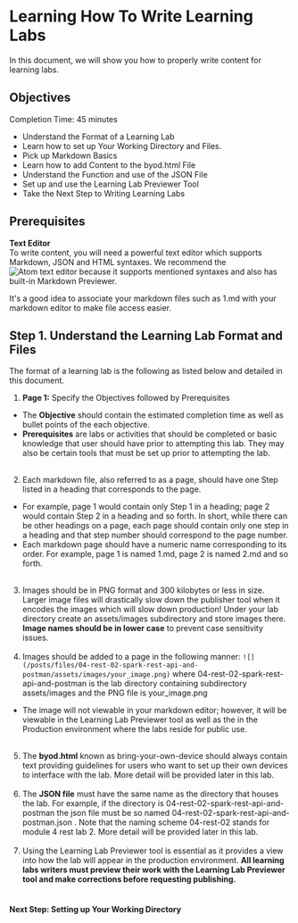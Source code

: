 # Learning How To Write Learning Labs #

In this document, we will show you how to properly write content for learning labs.

## Objectives ##

Completion Time: 45 minutes

* Understand the Format of a Learning Lab
* Learn how to set up Your Working Directory and Files.
* Pick up Markdown Basics
* Learn how to add Content to the byod.html File
* Understand the Function and use of the JSON File
* Set up and use the Learning Lab Previewer Tool
* Take the Next Step to Writing Learning Labs


## Prerequisites

**Text Editor**<br/>
To write content, you will need a powerful text editor which supports Markdown, JSON and HTML syntaxes.  We recommend the ![Atom text editor](https://atom.io/) because it supports mentioned syntaxes and also has built-in Markdown Previewer.

It's a good idea to associate your markdown files such as 1.md with your markdown editor to make file access easier.


## Step 1. Understand the Learning Lab Format and Files
The format of a learning lab is the following as listed below and detailed in this document.

1. **Page 1:** Specify the Objectives followed by Prerequisites
  *  The **Objective** should contain the estimated completion time as well as bullet points of the each objective.
  * **Prerequisites** are labs or activities that should be completed or basic knowledge that user should have prior to attempting this lab.  They may also be certain tools that must be set up prior to attempting the lab.<br/><br/>
2. Each markdown file, also referred to as a page, should have one Step listed in a heading that corresponds to the page.  
  * For example, page 1 would contain only Step 1 in a heading; page 2 would contain Step 2 in a heading and so forth.  In short, while there can be other headings on a page, each page should contain only one step in a heading and that step number should correspond to the page number.
  *  Each markdown page should have a numeric name corresponding to its order.  For example, page 1 is named 1.md, page 2 is named 2.md and so forth.<br/><br/>
3. Images should be in PNG format and 300 kilobytes or less in size.  Larger image files will drastically slow down the publisher tool when it encodes the images which will slow down production! Under your lab directory create an assets/images subdirectory and store images there. **Image names should be in lower case** to prevent case sensitivity issues.<br/><br/>
4. Images should be added to a page in the following manner: `![](/posts/files/04-rest-02-spark-rest-api-and-postman/assets/images/your_image.png)` where 04-rest-02-spark-rest-api-and-postman is the lab directory containing subdirectory assets/images and the PNG file is your_image.png
  * The image will not viewable in your markdown editor; however, it will be viewable in the Learning Lab Previewer tool as well as the in the Production environment where the labs reside for public use.
<br/><br/>
5.  The **byod.html** known as bring-your-own-device should always contain text providing guidelines for users who want to set up their own devices to interface with the lab.  More detail will be provided later in this lab.<br/><br/>
6. The **JSON file** must have the same name as the directory that houses the lab.  For example, if the directory is 04-rest-02-spark-rest-api-and-postman the json file must be so named 04-rest-02-spark-rest-api-and-postman.json .  Note that the naming scheme 04-rest-02 stands for module 4 rest lab 2. More detail will be provided later in this lab.<br/><br/>
7. Using the Learning Lab Previewer tool is essential as it provides a view into how the lab will appear in the production environment.  **All learning labs writers must preview their work with the Learning Lab Previewer tool and make corrections before requesting publishing.**<br/><br/>


#### **Next Step:** Setting up Your Working Directory
